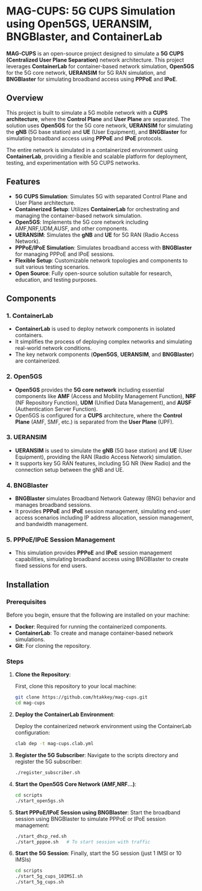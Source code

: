 # MAG-CUPS: 5G CUPS Simulation using Open5GS, UERANSIM, BNGBlaster, and ContainerLab

**MAG-CUPS** is an open-source project designed to simulate a **5G CUPS (Centralized User Plane Separation)** network architecture. This project leverages **ContainerLab** for container-based network simulation, **Open5GS** for the 5G core network, **UERANSIM** for 5G RAN simulation, and **BNGBlaster** for simulating broadband access using **PPPoE** and **IPoE**.

## Overview

This project is built to simulate a 5G mobile network with a **CUPS architecture**, where the **Control Plane** and **User Plane** are separated. The solution uses **Open5GS** for the 5G core network, **UERANSIM** for simulating the **gNB** (5G base station) and **UE** (User Equipment), and **BNGBlaster** for simulating broadband access using **PPPoE** and **IPoE** protocols.

The entire network is simulated in a containerized environment using **ContainerLab**, providing a flexible and scalable platform for deployment, testing, and experimentation with 5G CUPS networks.

## Features

- **5G CUPS Simulation**: Simulates 5G with separated Control Plane and User Plane architecture.
- **Containerized Setup**: Utilizes **ContainerLab** for orchestrating and managing the container-based network simulation.
- **Open5GS**: Implements the 5G core network including AMF,NRF,UDM,AUSF, and other components.
- **UERANSIM**: Simulates the **gNB** and **UE** for 5G RAN (Radio Access Network).
- **PPPoE/IPoE Simulation**: Simulates broadband access with **BNGBlaster** for managing PPPoE and IPoE sessions.
- **Flexible Setup**: Customizable network topologies and components to suit various testing scenarios.
- **Open Source**: Fully open-source solution suitable for research, education, and testing purposes.

## Components

### 1. **ContainerLab**
   - **ContainerLab** is used to deploy network components in isolated containers.
   - It simplifies the process of deploying complex networks and simulating real-world network conditions.
   - The key network components (**Open5GS**, **UERANSIM**, and **BNGBlaster**) are containerized.

### 2. **Open5GS**
   - **Open5GS** provides the **5G core network** including essential components like **AMF** (Access and Mobility Management Function), **NRF** (NF Repository Function), **UDM** (Unified Data Management), and **AUSF** (Authentication Server Function).
   - Open5GS is configured for a **CUPS** architecture, where the **Control Plane** (AMF, SMF, etc.) is separated from the **User Plane** (UPF).
   
### 3. **UERANSIM**
   - **UERANSIM** is used to simulate the **gNB** (5G base station) and **UE** (User Equipment), providing the RAN (Radio Access Network) simulation.
   - It supports key 5G RAN features, including 5G NR (New Radio) and the connection setup between the gNB and UE.

### 4. **BNGBlaster**
   - **BNGBlaster** simulates Broadband Network Gateway (BNG) behavior and manages broadband sessions.
   - It provides **PPPoE** and **IPoE** session management, simulating end-user access scenarios including IP address allocation, session management, and bandwidth management.

### 5. **PPPoE/IPoE Session Management**
   - This simulation provides **PPPoE** and **IPoE** session management capabilities, simulating broadband access using BNGBlaster to create fixed sessions for end users.

## Installation

### Prerequisites

Before you begin, ensure that the following are installed on your machine:

- **Docker**: Required for running the containerized components.
- **ContainerLab**: To create and manage container-based network simulations.
- **Git**: For cloning the repository.


### Steps

1. **Clone the Repository**:

   First, clone this repository to your local machine:
   ```bash
   git clone https://github.com/htakkey/mag-cups.git
   cd mag-cups
   
   
2.   **Deploy the ContainerLab Environment**:

     Deploy the containerized network environment using the ContainerLab configuration:
     ```bash
     clab dep -t mag-cups.clab.yml
3.   **Register the 5G Subscriber**:
     Navigate to the scripts directory and register the 5G subscriber:
     ```bash
     ./register_subscriber.sh
4.   **Start the Open5GS Core Network (AMF,NRF...)**:
     ```bash
     cd scripts
     ./start_open5gs.sh

5.   **Start PPPoE/IPoE Session using BNGBlaster**:
     Start the broadband session using BNGBlaster to simulate PPPoE or IPoE session management:
     ```bash
     ./start_dhcp_red.sh
     ./start_pppoe.sh   # To start session with traffic
6.   **Start the 5G Session**:
     Finally, start the 5G session (just 1 IMSI or 10 IMSIs)
     ```bash
     cd scripts
     ./start_5g_cups_10IMSI.sh
     ./start_5g_cups.sh
